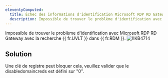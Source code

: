 ```yaml
---
eleventyComputed:
  title: Échec des informations d'identification Microsoft RDP RD Gateway
  description: Impossible de trouver le problème d'identification avec Microsoft RDP RD Gateway avec la recherche {{ fr.UVLT }} dans {{ fr.RDM }}.
---
```

Impossible de trouver le problème d'identification avec Microsoft RDP RD Gateway avec la recherche {{ fr.UVLT }} dans {{ fr.RDM }}.
![!!KB4714](https://cdnweb.devolutions.net/docs/docs_en_kb_KB4714.png)

## Solution
Une clé de registre peut bloquer cela, veuillez valider que le disabledomaincreds est défini sur "0".